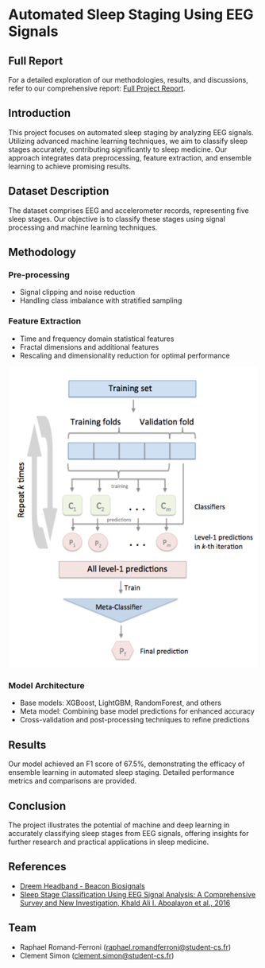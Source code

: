# Automated Sleep Staging Using EEG Signals

## Full Report
For a detailed exploration of our methodologies, results, and discussions, refer to our comprehensive report: [Full Project Report](report.pdf).

## Introduction
This project focuses on automated sleep staging by analyzing EEG signals. Utilizing advanced machine learning techniques, we aim to classify sleep stages accurately, contributing significantly to sleep medicine. Our approach integrates data preprocessing, feature extraction, and ensemble learning to achieve promising results.

## Dataset Description
The dataset comprises EEG and accelerometer records, representing five sleep stages. Our objective is to classify these stages using signal processing and machine learning techniques.

## Methodology
### Pre-processing
- Signal clipping and noise reduction
- Handling class imbalance with stratified sampling

### Feature Extraction
- Time and frequency domain statistical features
- Fractal dimensions and additional features
- Rescaling and dimensionality reduction for optimal performance

![stacking architecture](img.png)

### Model Architecture
- Base models: XGBoost, LightGBM, RandomForest, and others
- Meta model: Combining base model predictions for enhanced accuracy
- Cross-validation and post-processing techniques to refine predictions

## Results
Our model achieved an F1 score of 67.5%, demonstrating the efficacy of ensemble learning in automated sleep staging. Detailed performance metrics and comparisons are provided.

## Conclusion
The project illustrates the potential of machine and deep learning in accurately classifying sleep stages from EEG signals, offering insights for further research and practical applications in sleep medicine.

## References
- [Dreem Headband - Beacon Biosignals](https://beacon.bio/dreem-headband/)
- [Sleep Stage Classification Using EEG Signal Analysis: A Comprehensive Survey and New Investigation, Khald Ali I. Aboalayon et al., 2016]([https://...](https://www.mdpi.com/1099-4300/18/9/272))

## Team
- Raphael Romand-Ferroni (raphael.romandferroni@student-cs.fr)
- Clement Simon (clement.simon@student-cs.fr)
